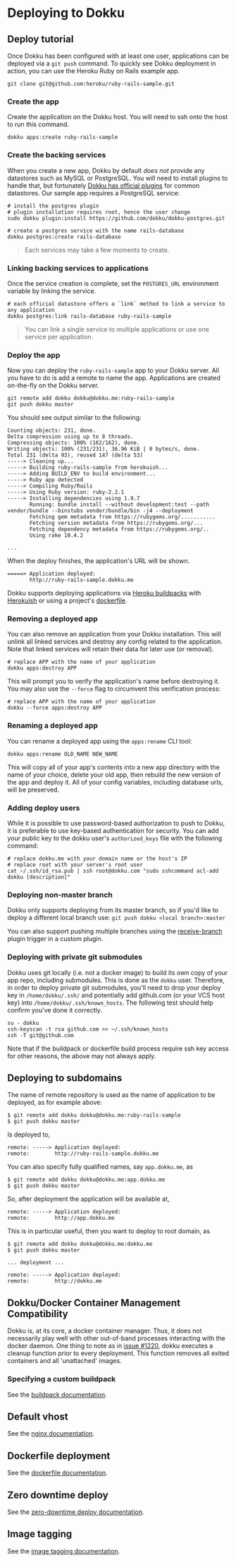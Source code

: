 # Deploying to Dokku

## Deploy tutorial

Once Dokku has been configured with at least one user, applications can be deployed via a `git push` command. To quickly see Dokku deployment in action, you can use the Heroku Ruby on Rails example app.

```shell
git clone git@github.com:heroku/ruby-rails-sample.git
```

### Create the app

Create the application on the Dokku host. You will need to ssh onto the host to run this command.

```shell
dokku apps:create ruby-rails-sample
```

### Create the backing services

When you create a new app, Dokku by default *does not* provide any datastores such as MySQL or PostgreSQL. You will need to install plugins to handle that, but fortunately [Dokku has official plugins](/dokku/plugins/#official-plugins-beta) for common datastores. Our sample app requires a PostgreSQL service:

```shell
# install the postgres plugin
# plugin installation requires root, hence the user change
sudo dokku plugin:install https://github.com/dokku/dokku-postgres.git

# create a postgres service with the name rails-database
dokku postgres:create rails-database
```

> Each services may take a few moments to create.

### Linking backing services to applications

Once the service creation is complete, set the `POSTGRES_URL` environment variable by linking the service.

```shell
# each official datastore offers a `link` method to link a service to any application
dokku postgres:link rails-database ruby-rails-sample
```

> You can link a single service to multiple applications or use one service per application.

### Deploy the app

Now you can deploy the `ruby-rails-sample` app to your Dokku server. All you have to do is add a remote to name the app. Applications are created on-the-fly on the Dokku server.

```shell
git remote add dokku dokku@dokku.me:ruby-rails-sample
git push dokku master
```

You should see output similar to the following:

```
Counting objects: 231, done.
Delta compression using up to 8 threads.
Compressing objects: 100% (162/162), done.
Writing objects: 100% (231/231), 36.96 KiB | 0 bytes/s, done.
Total 231 (delta 93), reused 147 (delta 53)
-----> Cleaning up...
-----> Building ruby-rails-sample from herokuish...
-----> Adding BUILD_ENV to build environment...
-----> Ruby app detected
-----> Compiling Ruby/Rails
-----> Using Ruby version: ruby-2.2.1
-----> Installing dependencies using 1.9.7
       Running: bundle install --without development:test --path vendor/bundle --binstubs vendor/bundle/bin -j4 --deployment
       Fetching gem metadata from https://rubygems.org/...........
       Fetching version metadata from https://rubygems.org/...
       Fetching dependency metadata from https://rubygems.org/..
       Using rake 10.4.2

...
```

When the deploy finishes, the application's URL will be shown.

```shell
=====> Application deployed:
       http://ruby-rails-sample.dokku.me
```

Dokku supports deploying applications via [Heroku buildpacks](https://devcenter.heroku.com/articles/buildpacks) with [Herokuish](https://github.com/gliderlabs/herokuish#buildpacks) or using a project's [dockerfile](https://docs.docker.com/reference/builder/).

### Removing a deployed app

You can also remove an application from your Dokku installation. This will unlink all linked services and destroy any config related to the application. Note that linked services will retain their data for later use (or removal).

```shell
# replace APP with the name of your application
dokku apps:destroy APP
```

This will prompt you to verify the application's name before destroying it. You may also use the `--force` flag to circumvent this verification process:

```shell
# replace APP with the name of your application
dokku --force apps:destroy APP
```

### Renaming a deployed app

You can rename a deployed app using the `apps:rename` CLI tool:

```shell
dokku apps:rename OLD_NAME NEW_NAME
```

This will copy all of your app's contents into a new app directory with the name of your choice, delete your old app, then rebuild the new version of the app and deploy it. All of your config variables, including database urls, will be preserved.

### Adding deploy users

While it is possible to use password-based authorization to push to Dokku, it is preferable to use key-based authentication for security. You can add your public key to the dokku user's `authorized_keys` file with the following command:

```shell
# replace dokku.me with your domain name or the host's IP
# replace root with your server's root user
cat ~/.ssh/id_rsa.pub | ssh root@dokku.com "sudo sshcommand acl-add dokku [description]"
```

### Deploying non-master branch

Dokku only supports deploying from its master branch, so if you'd like to deploy a different local branch use: ```git push dokku <local branch>:master```

You can also support pushing multiple branches using the [receive-branch](/dokku/development/plugin-triggers/#receive-branch) plugin trigger in a custom plugin.

### Deploying with private git submodules

Dokku uses git locally (i.e. not a docker image) to build its own copy of your app repo, including submodules. This is done as the `dokku` user. Therefore, in order to deploy private git submodules, you'll need to drop your deploy key in `/home/dokku/.ssh/` and potentially add github.com (or your VCS host key) into `/home/dokku/.ssh/known_hosts`. The following test should help confirm you've done it correctly.

```shell
su - dokku
ssh-keyscan -t rsa github.com >> ~/.ssh/known_hosts
ssh -T git@github.com
```

Note that if the buildpack or dockerfile build process require ssh key access for other reasons, the above may not always apply.

## Deploying to subdomains

The name of remote repository is used as the name of application to be deployed, as for example above:

    $ git remote add dokku dokku@dokku.me:ruby-rails-sample
    $ git push dokku master

Is deployed to,

    remote: -----> Application deployed:
    remote:        http://ruby-rails-sample.dokku.me

You can also specify fully qualified names, say `app.dokku.me`, as

    $ git remote add dokku dokku@dokku.me:app.dokku.me
    $ git push dokku master

So, after deployment the application will be available at,

    remote: -----> Application deployed:
    remote:        http://app.dokku.me

This is in particular useful, then you want to deploy to root domain, as

    $ git remote add dokku dokku@dokku.me:dokku.me
    $ git push dokku master

    ... deployment ...

    remote: -----> Application deployed:
    remote:        http://dokku.me

## Dokku/Docker Container Management Compatibility

Dokku is, at its core, a docker container manager. Thus, it does not necessarily play well with other out-of-band processes interacting with the docker daemon. One thing to note as in [issue #1220](https://github.com/progrium/dokku/issues/1220), dokku executes a cleanup function prior to every deployment. This function removes all exited containers and all 'unattached' images.

### Specifying a custom buildpack

See the [buildpack documentation](/dokku/deployment/buildpacks/).

## Default vhost

See the [nginx documentation](/dokku/nginx/#default-site).

## Dockerfile deployment

See the [dockerfile documentation](/dokku/deployment/dockerfiles/).

## Zero downtime deploy

See the [zero-downtime deploy documentation](/dokku/checks-examples/).

## Image tagging

See the [image tagging documentation](/dokku/deployment/images).
